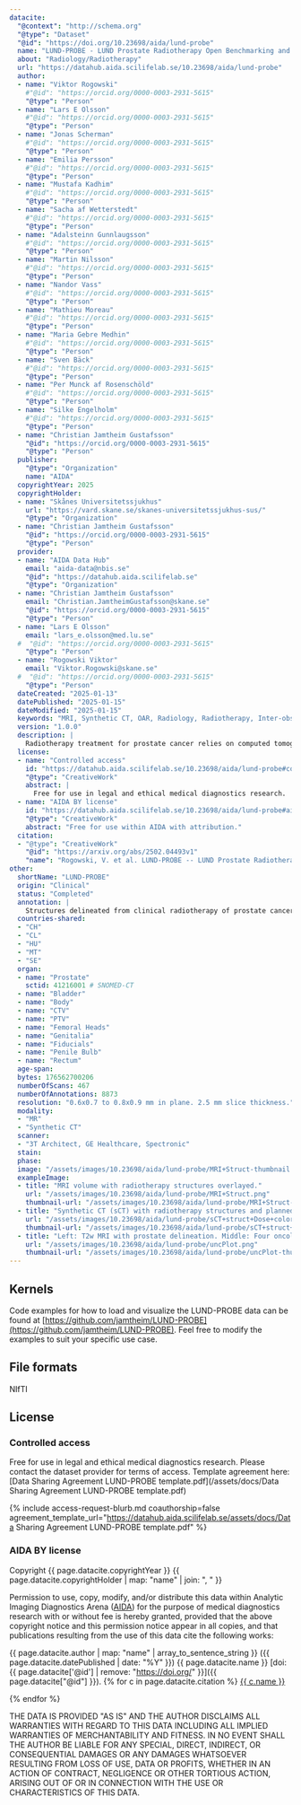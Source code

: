 ```yaml
---
datacite:
  "@context": "http://schema.org"
  "@type": "Dataset"
  "@id": "https://doi.org/10.23698/aida/lund-probe"
  name: "LUND-PROBE - LUND Prostate Radiotherapy Open Benchmarking and Evaluation dataset"
  about: "Radiology/Radiotherapy"
  url: "https://datahub.aida.scilifelab.se/10.23698/aida/lund-probe"
  author:
  - name: "Viktor Rogowski"
    #"@id": "https://orcid.org/0000-0003-2931-5615"
    "@type": "Person"
  - name: "Lars E Olsson"
    #"@id": "https://orcid.org/0000-0003-2931-5615"
    "@type": "Person"
  - name: "Jonas Scherman"
    #"@id": "https://orcid.org/0000-0003-2931-5615"
    "@type": "Person"
  - name: "Emilia Persson"
    #"@id": "https://orcid.org/0000-0003-2931-5615"
    "@type": "Person"
  - name: "Mustafa Kadhim"
    #"@id": "https://orcid.org/0000-0003-2931-5615"
    "@type": "Person"
  - name: "Sacha af Wetterstedt"
    #"@id": "https://orcid.org/0000-0003-2931-5615"
    "@type": "Person"
  - name: "Adalsteinn Gunnlaugsson"
    #"@id": "https://orcid.org/0000-0003-2931-5615"
    "@type": "Person"
  - name: "Martin Nilsson"
    #"@id": "https://orcid.org/0000-0003-2931-5615"
    "@type": "Person"
  - name: "Nandor Vass"
    #"@id": "https://orcid.org/0000-0003-2931-5615"
    "@type": "Person"
  - name: "Mathieu Moreau"
    #"@id": "https://orcid.org/0000-0003-2931-5615"
    "@type": "Person"
  - name: "Maria Gebre Medhin"
    #"@id": "https://orcid.org/0000-0003-2931-5615"
    "@type": "Person"
  - name: "Sven Bäck"
    #"@id": "https://orcid.org/0000-0003-2931-5615"
    "@type": "Person"
  - name: "Per Munck af Rosenschöld"
    #"@id": "https://orcid.org/0000-0003-2931-5615"
    "@type": "Person"
  - name: "Silke Engelholm"
    #"@id": "https://orcid.org/0000-0003-2931-5615"
    "@type": "Person"
  - name: "Christian Jamtheim Gustafsson"
    "@id": "https://orcid.org/0000-0003-2931-5615"
    "@type": "Person"
  publisher:
    "@type": "Organization"
    name: "AIDA"
  copyrightYear: 2025
  copyrightHolder:
  - name: "Skånes Universitetssjukhus"
    url: "https://vard.skane.se/skanes-universitetssjukhus-sus/"
    "@type": "Organization"
  - name: "Christian Jamtheim Gustafsson"
    "@id": "https://orcid.org/0000-0003-2931-5615"
    "@type": "Person"
  provider:
  - name: "AIDA Data Hub"
    email: "aida-data@nbis.se"
    "@id": "https://datahub.aida.scilifelab.se"
    "@type": "Organization"
  - name: "Christian Jamtheim Gustafsson"
    email: "Christian.JamtheimGustafsson@skane.se"
    "@id": "https://orcid.org/0000-0003-2931-5615"
    "@type": "Person"
  - name: "Lars E Olsson"
    email: "lars_e.olsson@med.lu.se"
  #  "@id": "https://orcid.org/0000-0003-2931-5615"
    "@type": "Person"
  - name: "Rogowski Viktor"
    email: "Viktor.Rogowski@skane.se"
  #  "@id": "https://orcid.org/0000-0003-2931-5615"
    "@type": "Person"
  dateCreated: "2025-01-13"
  datePublished: "2025-01-15"
  dateModified: "2025-01-15"
  keywords: "MRI, Synthetic CT, OAR, Radiology, Radiotherapy, Inter-observer, Target, Radiation therapy, MRI only, Delineation uncertainty, Deep learning, Annotated"
  version: "1.0.0"
  description: |
    Radiotherapy treatment for prostate cancer relies on computed tomography (CT) and/or magnetic resonance imaging (MRI) for delineation of radiation targets and organs at risk (OARs). Manual delineation of these volumes is regarded as the gold standard for ground truth in machine learning applications but to acquire such data is tedious and time-consuming. A publicly available clinical dataset is introduced comprising MRI images, synthetic CT (sCT) images, target and OARs delineations, and radiotherapy dose distributions for 432 prostate cancer patients treated with an MRI-only radiotherapy workflow. An extended dataset with 35 patients is also included, containing the data mentioned above together with deep learning (DL)-generated delineations, DL uncertainty maps, and DL structures manually edited by four radiation oncologists. The publication of these resources aims to aid research within the fields of automated radiotherapy planning and structure delineation, inter-observer analyses, and DL uncertainty investigation.
  license:
  - name: "Controlled access"
    id: "https://datahub.aida.scilifelab.se/10.23698/aida/lund-probe#controlled-access"
    "@type": "CreativeWork"
    abstract: |
      Free for use in legal and ethical medical diagnostics research.
  - name: "AIDA BY license"
    id: "https://datahub.aida.scilifelab.se/10.23698/aida/lund-probe#aida-by-license"
    "@type": "CreativeWork"
    abstract: "Free for use within AIDA with attribution."
  citation:
  - "@type": "CreativeWork"
    "@id": "https://arxiv.org/abs/2502.04493v1"
    "name": "Rogowski, V. et al. LUND-PROBE -- LUND Prostate Radiotherapy Open Benchmarking and Evaluation dataset. arXiv:2502.04493v."
other:
  shortName: "LUND-PROBE"
  origin: "Clinical"
  status: "Completed"
  annotation: |
    Structures delineated from clinical radiotherapy of prostate cancer patients.
  countries-shared:
  - "CH"
  - "CL"
  - "HU"
  - "MT"
  - "SE"
  organ:
  - name: "Prostate"
    sctid: 41216001 # SNOMED-CT
  - name: "Bladder"
  - name: "Body"
  - name: "CTV"
  - name: "PTV"
  - name: "Femoral Heads"
  - name: "Genitalia"
  - name: "Fiducials"
  - name: "Penile Bulb"
  - name: "Rectum"
  age-span:
  bytes: 176562700206
  numberOfScans: 467
  numberOfAnnotations: 8873
  resolution: "0.6x0.7 to 0.8x0.9 mm in plane. 2.5 mm slice thickness."
  modality:
  - "MR"
  - "Synthetic CT"
  scanner:
  - "3T Architect, GE Healthcare, Spectronic"
  stain:
  phase:
  image: "/assets/images/10.23698/aida/lund-probe/MRI+Struct-thumbnail.png"
  exampleImage:
  - title: "MRI volume with radiotherapy structures overlayed."
    url: "/assets/images/10.23698/aida/lund-probe/MRI+Struct.png"
    thumbnail-url: "/assets/images/10.23698/aida/lund-probe/MRI+Struct-thumbnail.png"
  - title: "Synthetic CT (sCT) with radiotherapy structures and planned dose distribution overlayed."
    url: "/assets/images/10.23698/aida/lund-probe/sCT+struct+Dose+colorwash.png"
    thumbnail-url: "/assets/images/10.23698/aida/lund-probe/sCT+struct+Dose+colorwash-thumbnail.png"
  - title: "Left: T2w MRI with prostate delineation. Middle: Four oncologist individual prostate delineations on T2w MRI zoomed in, visualized in separate colors. Right: Deep Learning segmentation uncertainty map visualized in color."
    url: "/assets/images/10.23698/aida/lund-probe/uncPlot.png"
    thumbnail-url: "/assets/images/10.23698/aida/lund-probe/uncPlot-thumbnail.png"
---
```

## Kernels

Code examples for how to load and visualize the LUND-PROBE data can be found at [https://github.com/jamtheim/LUND-PROBE](https://github.com/jamtheim/LUND-PROBE). Feel free to modify the examples to suit your specific use case.

## File formats
NIfTI

## License
### Controlled access
Free for use in legal and ethical medical diagnostics research.
Please contact the dataset provider for terms of access.
Template agreement here: [Data Sharing Agreement LUND-PROBE template.pdf](/assets/docs/Data Sharing Agreement LUND-PROBE template.pdf)

{% include access-request-blurb.md coauthorship=false agreement_template_url="https://datahub.aida.scilifelab.se/assets/docs/Data Sharing Agreement LUND-PROBE template.pdf" %}

### AIDA BY license
Copyright
{{ page.datacite.copyrightYear }}
{{ page.datacite.copyrightHolder | map: "name" |  join: ", " }}

Permission to use, copy, modify, and/or distribute this data within Analytic
Imaging Diagnostics Arena ([AIDA](https://medtech4health.se/aida)) for the purpose
of medical diagnostics research with or without fee is hereby granted, provided that
the above copyright notice and this permission notice appear in all copies, and that
publications resulting from the use of this data cite the following works:

{{ page.datacite.author | map: "name" | array_to_sentence_string }}
({{ page.datacite.datePublished | date: "%Y" }})
{{ page.datacite.name }}
[doi:{{ page.datacite['@id'] | remove: "https://doi.org/" }}]({{ page.datacite["@id"] }}).
{% for c in page.datacite.citation %}
  [{{ c.name }}]({{c["@id"]}})

{% endfor %}

THE DATA IS PROVIDED "AS IS" AND THE AUTHOR DISCLAIMS ALL WARRANTIES WITH REGARD
TO THIS DATA INCLUDING ALL IMPLIED WARRANTIES OF MERCHANTABILITY AND FITNESS. IN
NO EVENT SHALL THE AUTHOR BE LIABLE FOR ANY SPECIAL, DIRECT, INDIRECT, OR
CONSEQUENTIAL DAMAGES OR ANY DAMAGES WHATSOEVER RESULTING FROM LOSS OF USE, DATA
OR PROFITS, WHETHER IN AN ACTION OF CONTRACT, NEGLIGENCE OR OTHER TORTIOUS
ACTION, ARISING OUT OF OR IN CONNECTION WITH THE USE OR CHARACTERISTICS OF THIS
DATA.
